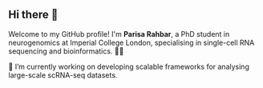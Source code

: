 ## Hi there 👋

Welcome to my GitHub profile! I'm **Parisa Rahbar**, a PhD student in neurogenomics at Imperial College London, specialising in single-cell RNA sequencing and bioinformatics. 🧠✨

🔭 I’m currently working on developing scalable frameworks for analysing large-scale scRNA-seq datasets.
